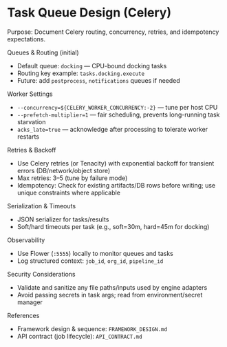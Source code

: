 # Task Queue Design (Celery)

Purpose: Document Celery routing, concurrency, retries, and idempotency expectations.

Queues & Routing (initial)
- Default queue: `docking` — CPU-bound docking tasks
- Routing key example: `tasks.docking.execute`
- Future: add `postprocess`, `notifications` queues if needed

Worker Settings
- `--concurrency=${CELERY_WORKER_CONCURRENCY:-2}` — tune per host CPU
- `--prefetch-multiplier=1` — fair scheduling, prevents long-running task starvation
- `acks_late=true` — acknowledge after processing to tolerate worker restarts

Retries & Backoff
- Use Celery retries (or Tenacity) with exponential backoff for transient errors (DB/network/object store)
- Max retries: 3–5 (tune by failure mode)
- Idempotency: Check for existing artifacts/DB rows before writing; use unique constraints where applicable

Serialization & Timeouts
- JSON serializer for tasks/results
- Soft/hard timeouts per task (e.g., soft=30m, hard=45m for docking)

Observability
- Use Flower (`:5555`) locally to monitor queues and tasks
- Log structured context: `job_id`, `org_id`, `pipeline_id`

Security Considerations
- Validate and sanitize any file paths/inputs used by engine adapters
- Avoid passing secrets in task args; read from environment/secret manager

References
- Framework design & sequence: `FRAMEWORK_DESIGN.md`
- API contract (job lifecycle): `API_CONTRACT.md`
